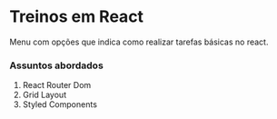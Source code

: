 # Treinos em React
Menu com opções que indica como realizar tarefas básicas no react.

### Assuntos abordados
1. React Router Dom
2. Grid Layout
3. Styled Components
